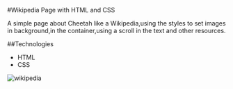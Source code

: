 #Wikipedia Page with HTML and CSS

A simple page about Cheetah like a Wikipedia,using the styles to set images in background,in the container,using a scroll in the text and other resources.

##Technologies

- HTML
- CSS


![wikipedia](https://user-images.githubusercontent.com/88905492/204534490-09906668-bd9c-49a9-89de-cd3a4936e21b.png)
